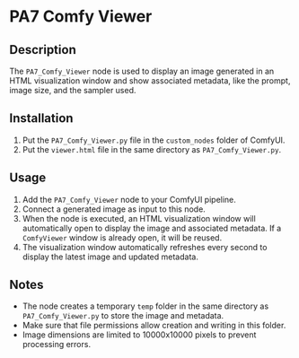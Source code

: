 # PA7 Comfy Viewer

## Description

The `PA7_Comfy_Viewer` node is used to display an image generated in an HTML visualization window and show associated metadata, like the prompt, image size, and the sampler used.

## Installation

1. Put the `PA7_Comfy_Viewer.py` file in the `custom_nodes` folder of ComfyUI.
2. Put the `viewer.html` file in the same directory as `PA7_Comfy_Viewer.py`.

## Usage

1. Add the `PA7_Comfy_Viewer` node to your ComfyUI pipeline.
2. Connect a generated image as input to this node.
3. When the node is executed, an HTML visualization window will automatically open to display the image and associated metadata. If a `ComfyViewer` window is already open, it will be reused.
4. The visualization window automatically refreshes every second to display the latest image and updated metadata.

## Notes

- The node creates a temporary `temp` folder in the same directory as `PA7_Comfy_Viewer.py` to store the image and metadata.
- Make sure that file permissions allow creation and writing in this folder.
- Image dimensions are limited to 10000x10000 pixels to prevent processing errors.
